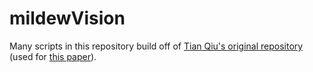 # mildewVision
Many scripts in this repository build off of [Tian Qiu's original repository](https://github.com/suptimq/Saliency_based_Grape_PM_Quantification) (used for [this paper](https://academic.oup.com/hr/article/doi/10.1093/hr/uhac187/6675613)). 
